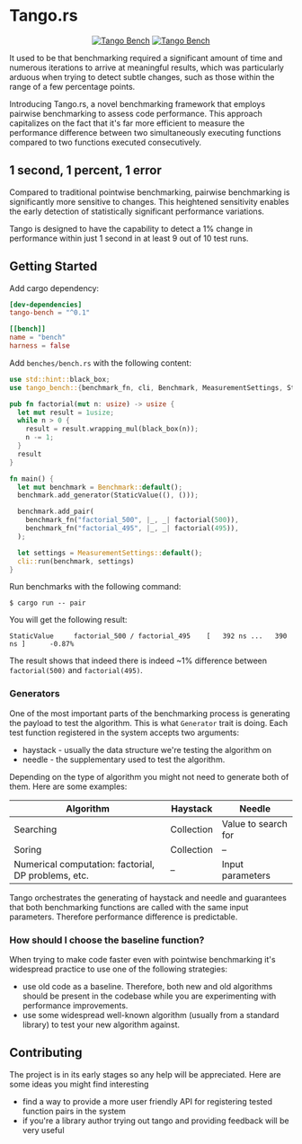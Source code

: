 # Tango.rs

<div align="center">
  <a href="https://crates.io/crates/tango-bench"><img src="https://img.shields.io/crates/v/tango-bench" alt="Tango Bench"/></a>
  <a href="https://docs.rs/tango-bench/latest/tango_bench/"><img src="https://img.shields.io/docsrs/tango-bench" alt="Tango Bench"/></a>
</div>

It used to be that benchmarking required a significant amount of time and numerous iterations to arrive at meaningful results, which was particularly arduous when trying to detect subtle changes, such as those within the range of a few percentage points.

Introducing Tango.rs, a novel benchmarking framework that employs pairwise benchmarking to assess code performance. This approach capitalizes on the fact that it's far more efficient to measure the performance difference between two simultaneously executing functions compared to two functions executed consecutively.

## 1 second, 1 percent, 1 error

Compared to traditional pointwise benchmarking, pairwise benchmarking is significantly more sensitive to changes. This heightened sensitivity enables the early detection of statistically significant performance variations.

Tango is designed to have the capability to detect a 1% change in performance within just 1 second in at least 9 out of 10 test runs.

## Getting Started

Add cargo dependency:

```toml
[dev-dependencies]
tango-bench = "^0.1"

[[bench]]
name = "bench"
harness = false
```

Add `benches/bench.rs` with the following content:

```rust
use std::hint::black_box;
use tango_bench::{benchmark_fn, cli, Benchmark, MeasurementSettings, StaticValue};

pub fn factorial(mut n: usize) -> usize {
  let mut result = 1usize;
  while n > 0 {
    result = result.wrapping_mul(black_box(n));
    n -= 1;
  }
  result
}

fn main() {
  let mut benchmark = Benchmark::default();
  benchmark.add_generator(StaticValue((), ()));

  benchmark.add_pair(
    benchmark_fn("factorial_500", |_, _| factorial(500)),
    benchmark_fn("factorial_495", |_, _| factorial(495)),
  );

  let settings = MeasurementSettings::default();
  cli::run(benchmark, settings)
}
```

Run benchmarks with the following command:

```console
$ cargo run -- pair
```

You will get the following result:

```console
StaticValue     factorial_500 / factorial_495    [   392 ns ...   390 ns ]      -0.87%
```

The result shows that indeed there is indeed ~1% difference between `factorial(500)` and `factorial(495)`.

### Generators

One of the most important parts of the benchmarking process is generating the payload to test the algorithm. This is what `Generator` trait is doing. Each test function registered in the system accepts two arguments:

- haystack - usually the data structure we're testing the algorithm on
- needle - the supplementary used to test the algorithm.

Depending on the type of algorithm you might not need to generate both of them. Here are some examples:

| Algorithm | Haystack | Needle |
|----------|----------|--------|
| Searching | Collection | Value to search for |
| Soring | Collection | – |
| Numerical computation: factorial, DP problems, etc. | – | Input parameters |

Tango orchestrates the generating of haystack and needle and guarantees that both benchmarking functions are called with the same input parameters. Therefore performance difference is predictable.

### How should I choose the baseline function?

When trying to make code faster even with pointwise benchmarking it's widespread practice to use one of the following strategies:

- use old code as a baseline. Therefore, both new and old algorithms should be present in the codebase while you are experimenting with performance improvements.
- use some widespread well-known algorithm (usually from a standard library) to test your new algorithm against.

## Contributing

The project is in its early stages so any help will be appreciated. Here are some ideas you might find interesting

- find a way to provide a more user friendly API for registering tested function pairs in the system
- if you're a library author trying out tango and providing feedback will be very useful